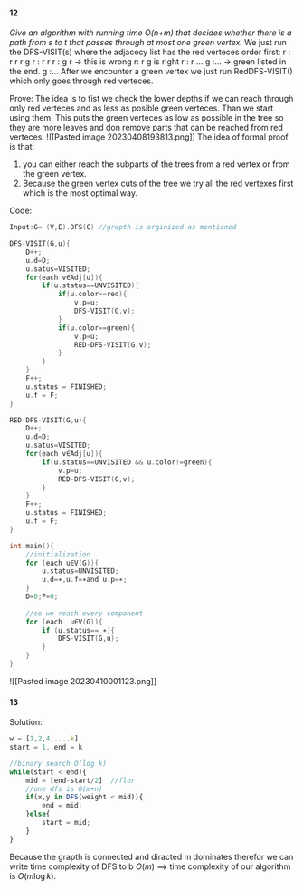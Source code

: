 #### 12 
*Give an algorithm with running time O(n+m) that decides whether there is a path from s to t that passes through at most one green vertex.*
We just run the DFS-VISIT(s) where the adjacecy list has the red verteces order first:
r : r r r g
r : r r
r : g r  -> this is wrong  r: r g is right
r : r 
... 
g :... -> green listed in the end.
g :...
After we encounter a green vertex we just run RedDFS-VISIT() which only goes through red verteces.

Prove:
The idea is to fist we check the lower depths if we can reach through only red verteces and as less as posible green verteces. Than we start using them. This puts the green verteces as low as possible in the tree so they are more leaves and don remove parts that can be reached from red verteces.
![[Pasted image 20230408193813.png]]
The idea of formal proof is that:
1. you can either reach the subparts of the trees from a red vertex or from the green vertex.
2. Because the green vertex cuts of the tree we try all the red vertexes first which is the most optimal way.

Code:
```C++
Input:G= (V,E).DFS(G) //grapth is orginized as mentioned 

DFS-VISIT(G,u){
	D++;
	u.d=D;
	u.satus=VISITED;
	for(each v∈Adj[u]){		  
		if(u.status==UNVISITED){
			if(u.color==red){
				v.p=u;
				DFS-VISIT(G,v);
			}
			if(u.color==green){
				v.p=u;
				RED-DFS-VISIT(G,v);
			}
		}
	}
	F++;
	u.status = FINISHED;
	u.f = F;
}

RED-DFS-VISIT(G,u){
	D++;
	u.d=D;
	u.satus=VISITED;
	for(each v∈Adj[u]){		  
		if(u.status==UNVISITED && u.color!=green){
			v.p=u;
			RED-DFS-VISIT(G,v);
		}
	}
	F++;
	u.status = FINISHED;
	u.f = F;
}

int main(){
	//initialization 
	for (each u∈V(G)){
		u.status=UNVISITED;
		u.d=∗,u.f=∗and u.p=∗;
	}
	D=0;F=0;
	
	//so we reach every component
	for (each  u∈V(G)){
		if (u.status== ∗){
			DFS-VISIT(G,u);
		}
	}
}

```
![[Pasted image 20230410001123.png]]
#### 13
Solution:
``` js
w = [1,2,4,....k]
start = 1, end = k

//binary search O(log k)
while(start < end){ 
	mid = [end-start/2]  //flor
	//one dfs is O(m+n)
	if(x,y in DFS(weight < mid)){ 
		end = mid;
	}else{
		start = mid;
	}
}

```
Because the grapth is connected and diracted m dominates therefor we can write time complexity of DFS to b $O(m)$ $\implies$ time complexity of our algorithm is $O(m\log k)$.




